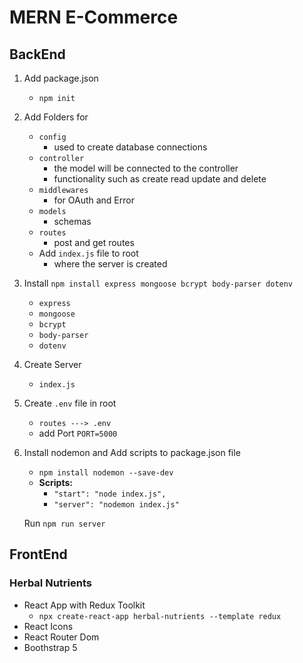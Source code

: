 # MERN E-Commerce
## BackEnd
1. Add package.json
    - `npm init`
2. Add Folders for 
    - `config`
        - used to create database connections
    - `controller`
        - the model will be connected to the controller
        - functionality such as create read update and delete
    - `middlewares`
        - for OAuth and Error
    - `models`
        - schemas
    - `routes`
        - post and get routes
    - Add `index.js` file to root
        - where the server is created
3. Install `npm install express mongoose bcrypt body-parser dotenv`
    - `express`
    - `mongoose`
    - `bcrypt`
    - `body-parser`
    - `dotenv`
4. Create Server
    - `index.js`
5. Create `.env` file in root
    - `routes ---> .env`
    - add Port `PORT=5000`
6. Install nodemon and Add scripts to package.json file
    - `npm install nodemon --save-dev`
    - **Scripts:** 
        - `"start": "node index.js",`
        - `"server": "nodemon index.js"`
    
    Run `npm run server`
## FrontEnd
### Herbal Nutrients

- React App with Redux Toolkit
    - `npx create-react-app herbal-nutrients --template redux`
- React Icons
- React Router Dom
- Boothstrap 5